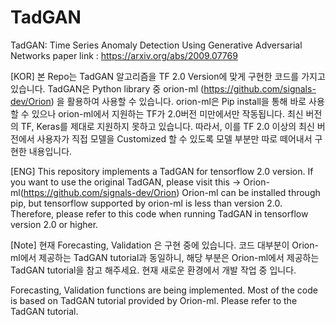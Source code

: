 # TadGAN

TadGAN: Time Series Anomaly Detection Using Generative Adversarial Networks
paper link : https://arxiv.org/abs/2009.07769

[KOR]
본 Repo는 TadGAN 알고리즘을 TF 2.0 Version에 맞게 구현한 코드를 가지고 있습니다.
TadGAN은 Python library 중 orion-ml (https://github.com/signals-dev/Orion) 을 활용하여 사용할 수 있습니다.
orion-ml은 Pip install을 통해 바로 사용할 수 있으나 orion-ml에서 지원하는 TF가 2.0버전 미만에서만 작동됩니다. 
최신 버전의 TF, Keras를 제대로 지원하지 못하고 있습니다. 따라서, 이를 TF 2.0 이상의 최신 버전에서
사용자가 직접 모델을 Customized 할 수 있도록 모델 부분만 따로 떼어내서 구현한 내용입니다.

[ENG]
This repository implements a TadGAN for tensorflow 2.0 version. 
If you want to use the original TadGAN, please visit this -> Orion-ml(https://github.com/signals-dev/Orion)
Orion-ml can be installed through pip, but tensorflow supported by orion-ml is less than version 2.0. 
Therefore, please refer to this code when running TadGAN in tensorflow version 2.0 or higher.

[Note]
현재 Forecasting, Validation 은 구현 중에 있습니다. 코드 대부분이 Orion-ml에서 제공하는 TadGAN tutorial과 
동일하니, 해당 부분은 Orion-ml에서 제공하는 TadGAN tutorial을 참고 해주세요.
현재 새로운 환경에서 개발 작업 중 입니다. 

Forecasting, Validation functions are being implemented. Most of the code is based on TadGAN tutorial
provided by Orion-ml. Please refer to the TadGAN tutorial. 